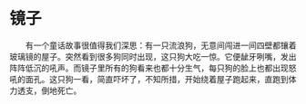 # 镜子
　　有一个童话故事很值得我们深思：有一只流浪狗，无意间闯进一间四壁都镶着玻璃镜的屋子。突然看到很多狗同时出现，这只狗大吃一惊。它便龇牙咧嘴，发出阵阵低沉的吼声。而镜子里所有的狗看来也都十分生气，每只狗的脸上也都出现怒吼的面孔。这只狗一看，简直吓坏了，不知所措，开始绕着屋子跑起来，直跑到体力透支，倒地死亡。
 